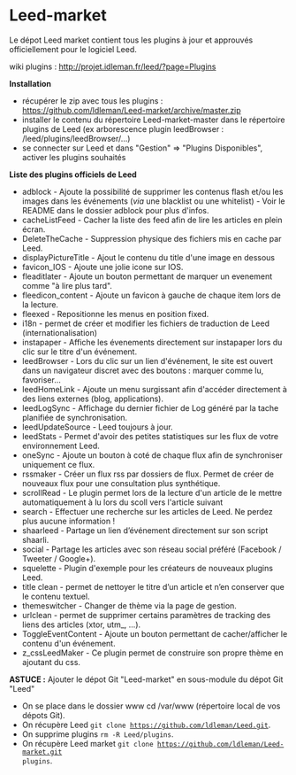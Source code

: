 Leed-market
===========

Le dépot Leed market contient tous les plugins à jour et approuvés officiellement pour le logiciel Leed.

wiki plugins : http://projet.idleman.fr/leed/?page=Plugins

<b>Installation</b>
* récupérer le zip avec tous les plugins : https://github.com/ldleman/Leed-market/archive/master.zip
* installer le contenu du répertoire Leed-market-master dans le répertoire plugins de Leed
(ex arborescence plugin leedBrowser : /leed/plugins/leedBrowser/...)
* se connecter sur Leed et dans "Gestion" => "Plugins Disponibles", activer les plugins souhaités

<b>Liste des plugins officiels de Leed</b>
* adblock            - Ajoute la possibilité de supprimer les contenus flash et/ou les images dans les événements (_via_ une blacklist ou une whitelist) - Voir le README dans le dossier adblock pour plus d'infos.
* cacheListFeed      - Cacher la liste des feed afin de lire les articles en plein écran.
* DeleteTheCache     - Suppression physique des fichiers mis en cache par Leed.
* displayPictureTitle - Ajout le contenu du title d'une image en dessous
* favicon_IOS        - Ajoute une jolie icone sur IOS.
* fleaditlater       - Ajoute un bouton permettant de marquer un evenement comme "à lire plus tard".
* fleedicon_content  - Ajoute un favicon à gauche de chaque item lors de la lecture.
* fleexed            - Repositionne les menus en position fixed.
* i18n               - permet de créer et modifier les fichiers de traduction de Leed (internationalisation)
* instapaper         - Affiche les évenements directement sur instapaper lors du clic sur le titre d'un événement.
* leedBrowser        - Lors du clic sur un lien d'événement, le site est ouvert dans un navigateur discret avec des boutons : marquer comme lu, favoriser...
* leedHomeLink       - Ajoute un menu surgissant afin d'accéder directement à des liens externes (blog, applications).
* leedLogSync        - Affichage du dernier fichier de Log généré par la tache planifiée de synchronisation.
* leedUpdateSource   - Leed toujours à jour.
* leedStats          - Permet d'avoir des petites statistiques sur les flux de votre environnement Leed.
* oneSync            - Ajoute un bouton à coté de chaque flux afin de synchroniser uniquement ce flux.
* rssmaker           - Créer un flux rss par dossiers de flux. Permet de créer de nouveaux flux pour une consultation plus synthétique.
* scrollRead         - Le plugin permet lors de la lecture d'un article de le mettre automatiquement à lu lors du scoll vers l'article suivant
* search             - Effectuer une recherche sur les articles de Leed. Ne perdez plus aucune information !
* shaarleed          - Partage un lien d’événement directement sur son script shaarli.
* social             - Partage les articles avec son réseau social préféré (Facebook / Tweeter / Google+).
* squelette          - Plugin d'exemple pour les créateurs de nouveaux plugins Leed.
* title clean        - permet de nettoyer le titre d’un article et n’en conserver que le contenu textuel.
* themeswitcher      - Changer de thème via la page de gestion.
* urlclean           - permet de supprimer certains paramètres de tracking des liens des articles (xtor, utm_, …).
* ToggleEventContent - Ajoute un bouton permettant de cacher/afficher le contenu d'un événement.
* z_cssLeedMaker     - Ce plugin permet de construire son propre thème en ajoutant du css.


<b>ASTUCE :</b> Ajouter le dépot Git "Leed-market" en sous-module du dépot Git "Leed"
* On se place dans le dossier www cd /var/www (répertoire local de vos dépots Git).
* On récupère Leed <code>git clone https://github.com/ldleman/Leed.git</code>.
* On supprime plugins <code>rm -R Leed/plugins</code>.
* On récupère Leed market <code>git clone https://github.com/ldleman/Leed-market.git plugins</code>.
